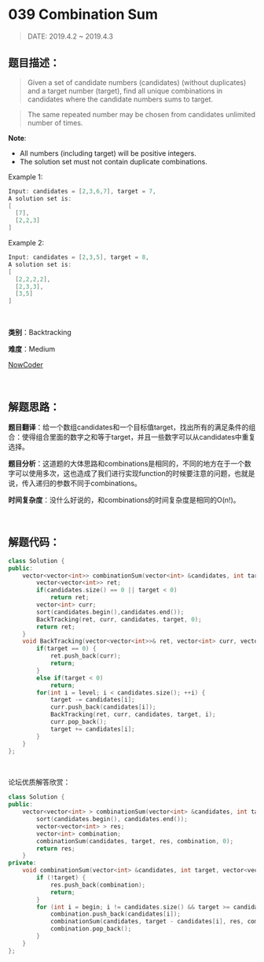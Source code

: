 # 039 Combination Sum

> DATE: 2019.4.2 ~ 2019.4.3

## 题目描述：

> Given a set of candidate numbers (candidates) (without duplicates) and a target number (target), find all unique combinations in candidates where the candidate numbers sums to target.

> The same repeated number may be chosen from candidates unlimited number of times.

**Note**:
- All numbers (including target) will be positive integers.
- The solution set must not contain duplicate combinations.

Example 1:

```C++
Input: candidates = [2,3,6,7], target = 7,
A solution set is:
[
  [7],
  [2,2,3]
]
```

Example 2:

```C++
Input: candidates = [2,3,5], target = 8,
A solution set is:
[
  [2,2,2,2],
  [2,3,3],
  [3,5]
]
```

<br/>

**类别**：Backtracking

**难度**：Medium

[NowCoder](https://leetcode.com/problems/combination-sum/)

<br/>

## 解题思路：

**题目翻译**：给一个数组candidates和一个目标值target，找出所有的满足条件的组合：使得组合里面的数字之和等于target，并且一些数字可以从candidates中重复选择。

**题目分析**：这道题的大体思路和combinations是相同的，不同的地方在于一个数字可以使用多次，这也造成了我们进行实现function的时候要注意的问题，也就是说，传入递归的参数不同于combinations。

**时间复杂度**：没什么好说的，和combinations的时间复杂度是相同的O(n!)。

<br/>

## 解题代码：

```C++
class Solution {
public:
    vector<vector<int>> combinationSum(vector<int> &candidates, int target) {
        vector<vector<int>> ret;
        if(candidates.size() == 0 || target < 0)
            return ret;
        vector<int> curr;
        sort(candidates.begin(),candidates.end());  
        BackTracking(ret, curr, candidates, target, 0);
        return ret;
    }
    void BackTracking(vector<vector<int>>& ret, vector<int> curr, vector<int> candidates, int target, int level) {
        if(target == 0) {
            ret.push_back(curr);
            return;
        }
        else if(target < 0) 
            return;
        for(int i = level; i < candidates.size(); ++i) {
            target -= candidates[i];
            curr.push_back(candidates[i]);
            BackTracking(ret, curr, candidates, target, i);
            curr.pop_back();
            target += candidates[i];
        }
    }
};
```

<br/>

论坛优质解答欣赏：

```C++
class Solution {
public:
    vector<vector<int> > combinationSum(vector<int> &candidates, int target) {
        sort(candidates.begin(), candidates.end());
        vector<vector<int> > res;
        vector<int> combination;
        combinationSum(candidates, target, res, combination, 0);
        return res;
    }
private:
    void combinationSum(vector<int> &candidates, int target, vector<vector<int> > &res, vector<int> &combination, int begin) {
        if (!target) {
            res.push_back(combination);
            return;
        }
        for (int i = begin; i != candidates.size() && target >= candidates[i]; ++i) {
            combination.push_back(candidates[i]);
            combinationSum(candidates, target - candidates[i], res, combination, i);
            combination.pop_back();
        }
    }
};
```

<br/>
